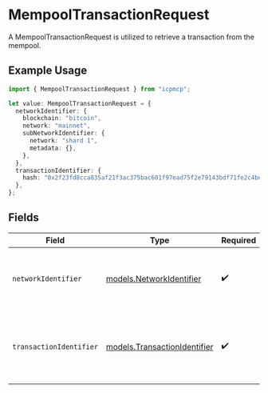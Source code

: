 # MempoolTransactionRequest

A MempoolTransactionRequest is utilized to retrieve a transaction from the mempool.

## Example Usage

```typescript
import { MempoolTransactionRequest } from "icpmcp";

let value: MempoolTransactionRequest = {
  networkIdentifier: {
    blockchain: "bitcoin",
    network: "mainnet",
    subNetworkIdentifier: {
      network: "shard 1",
      metadata: {},
    },
  },
  transactionIdentifier: {
    hash: "0x2f23fd8cca835af21f3ac375bac601f97ead75f2e79143bdf71fe2c4be043e8f",
  },
};
```

## Fields

| Field                                                                                                             | Type                                                                                                              | Required                                                                                                          | Description                                                                                                       |
| ----------------------------------------------------------------------------------------------------------------- | ----------------------------------------------------------------------------------------------------------------- | ----------------------------------------------------------------------------------------------------------------- | ----------------------------------------------------------------------------------------------------------------- |
| `networkIdentifier`                                                                                               | [models.NetworkIdentifier](../models/networkidentifier.md)                                                        | :heavy_check_mark:                                                                                                | The network_identifier specifies which network a particular object is associated with.                            |
| `transactionIdentifier`                                                                                           | [models.TransactionIdentifier](../models/transactionidentifier.md)                                                | :heavy_check_mark:                                                                                                | The transaction_identifier uniquely identifies a transaction in a particular network and block or in the mempool. |